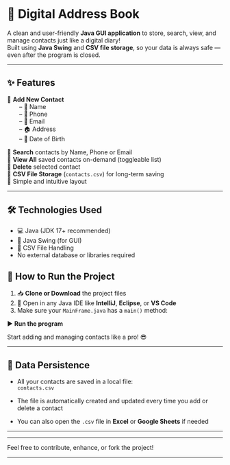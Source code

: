 # 📒 Digital Address Book

A clean and user-friendly **Java GUI application** to store, search, view, and manage contacts just like a digital diary!  
Built using **Java Swing** and **CSV file storage**, so your data is always safe — even after the program is closed.

---

## ✨ Features

🔹 **Add New Contact**  
  – 🧑 Name  
  – 📱 Phone  
  – 📧 Email  
  – 🏠 Address  
  – 🎂 Date of Birth  

🔹 **Search** contacts by Name, Phone or Email  
🔹 **View All** saved contacts on-demand (toggleable list)  
🔹 **Delete** selected contact  
🔹 **CSV File Storage** (`contacts.csv`) for long-term saving  
🔹 Simple and intuitive layout

---

## 🛠 Technologies Used

- 💻 Java (JDK 17+ recommended)  
- 🧱 Java Swing (for GUI)  
- 📁 CSV File Handling  
- No external database or libraries required  


## 🚀 How to Run the Project

1. 📥 **Clone or Download** the project files  
2. 🧰 Open in any Java IDE like **IntelliJ**, **Eclipse**, or **VS Code**  
3. Make sure your `MainFrame.java` has a `main()` method:

▶️ **Run the program**

Start adding and managing contacts like a pro! 😎

---

## 💾 Data Persistence

- All your contacts are saved in a local file:  
  `contacts.csv`

- The file is automatically created and updated every time you add or delete a contact

- You can also open the `.csv` file in **Excel** or **Google Sheets** if needed

---


---

 
Feel free to contribute, enhance, or fork the project!

---



